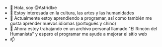 - 👋 Hola, soy @AstridIxe
- 👀 Estoy interesada en la cultura, las artes y las humanidades
- 🌱 Actualmente estoy aprendiendo a programar, así como también me gusta aprender nuevos idiomas (portugués y chino)
- 💞️ Ahora estoy trabajando en un archivo personal llamado "El Rincón del Humanista" y espero el programar me ayude a mejorar el sitio web
- 📫 

<!---
AstridIxe/AstridIxe is a ✨ special ✨ repository because its `README.md` (this file) appears on your GitHub profile.
You can click the Preview link to take a look at your changes.
--->

